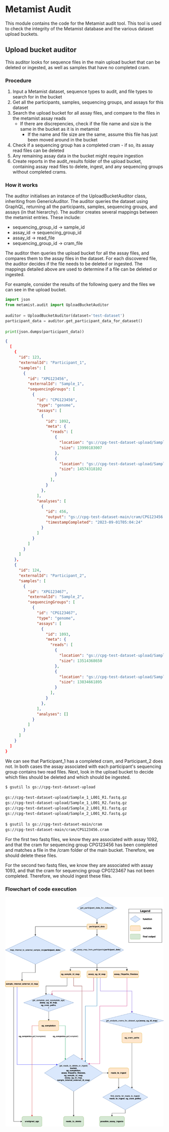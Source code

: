 # Metamist Audit

This module contains the code for the Metamist audit tool. This tool is used to check the integrity of the
Metamist database and the various dataset upload buckets.

## Upload bucket auditor

This auditor looks for sequence files in the main upload bucket that can be deleted or ingested,
as well as samples that have no completed cram.

### Procedure

1. Input a Metamist dataset, sequence types to audit, and file types to search for in the bucket
2. Get all the participants, samples, sequencing groups, and assays for this dataset
3. Search the upload bucket for all assay files, and compare to the files in the metamist assay reads
    - If there are discrepencies, check if the file name and size is the same in the bucket as it is in metamist
      - If the name and file size are the same, assume this file has just been moved around in the bucket
4. Check if a sequencing group has a completed cram - if so, its assay read files can be deleted
5. Any remaining assay data in the bucket might require ingestion
6. Create reports in the audit_results folder of the upload bucket, containing assay read files to delete,
   ingest, and any sequencing groups without completed crams.


### How it works

The auditor initialises an instance of the UploadBucketAuditor class, inheriting from GenericAuditor.
The auditor queries the dataset using GraphQL, returning all the participants, samples, sequencing groups, and assays (in that hierarchy).
The auditor creates several mappings between the metamist entries. These include:

 - sequencing_group_id -> sample_id
 - assay_id -> sequencing_group_id
 - assay_id -> read_file
 - sequencing_group_id -> cram_file

The auditor then queries the upload bucket for all the assay files, and compares them to the assay files in the dataset. For each discovered file, the auditor decides if the file needs to be deleted or ingested. The mappings detailed above are used to determine if a file can be deleted or ingested.

For example, consider the results of the following query and the files we can see in the upload bucket.

```python
import json
from metamist.audit import UploadBucketAuditor

auditor = UploadBucketAuditor(dataset='test-dataset')
participant_data = auditor.get_participant_data_for_dataset()

print(json.dumps(participant_data))
```

```json
{
  [
    {
      "id": 123,
      "externalId": "Participant_1",
      "samples": [
        {
          "id": "XPG123456",
          "externalId": "Sample_1",
          "sequencingGroups": [
            {
              "id": "CPG123456",
              "type": "genome",
              "assays": [
                {
                  "id": 1092,
                  "meta": {
                    "reads": [
                      {
                        "location": "gs://cpg-test-dataset-upload/Sample_1_L001_R1.fastq.gz",
                        "size": 13990183007
                      },
                      {
                        "location": "gs://cpg-test-dataset-upload/Sample_1_L001_R2.fastq.gz",
                        "size": 14574318102
                      }
                    ],
                  }
                },
              ],
              "analyses": [
                {
                  "id": 456,
                  "output": "gs://cpg-test-dataset-main/cram/CPG123456.cram",
                  "timestampCompleted": "2023-09-01T05:04:24"
                }
              ]
            }
          ]
        }
      ]
    },
    {
      "id": 124,
      "externalId": "Participant_2",
      "samples": [
        {
          "id": "XPG123467",
          "externalId": "Sample_2",
          "sequencingGroups": [
            {
              "id": "CPG123467",
              "type": "genome",
              "assays": [
                {
                  "id": 1093,
                  "meta": {
                    "reads": [
                      {
                        "location": "gs://cpg-test-dataset-upload/Sample_2_L001_R2.fastq.gz",
                        "size": 13514368650
                      },
                      {
                        "location": "gs://cpg-test-dataset-upload/Sample_2_L001_R2.fastq.gz",
                        "size": 13834661895
                      }
                    ],
                  }
                },
              ],
              "analyses": []
            }
          ]
        }
      ]
    }
  ]
}
```

We can see that Participant_1 has a completed cram, and Participant_2 does not. In both cases the assay associated with each participant's sequencing group contains two read files. Next, look in the upload bucket to decide which files should be deleted and which should be ingested.

```bash
$ gsutil ls gs://cpg-test-dataset-upload

gs://cpg-test-dataset-upload/Sample_1_L001_R1.fastq.gz
gs://cpg-test-dataset-upload/Sample_1_L001_R2.fastq.gz
gs://cpg-test-dataset-upload/Sample_2_L001_R1.fastq.gz
gs://cpg-test-dataset-upload/Sample_2_L001_R2.fastq.gz

$ gsutil ls gs://cpg-test-dataset-main/cram
gs://cpg-test-dataset-main/cram/CPG123456.cram
```

For the first two fastq files, we know they are associated with assay 1092, and that the cram for sequencing group CPG123456 has been completed and matches a file in the /cram folder of the main bucket. Therefore, we should delete these files.

For the second two fastq files, we know they are associated with assay 1093, and that the cram for sequencing group CPG123467 has not been completed. Therefore, we should ingest these files.

### Flowchart of code execution

![Upload Bucket Auditor Flowchart](resources/upload_bucket_auditor_diagram.png)
